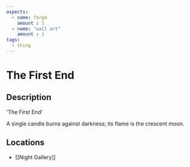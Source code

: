 ```yaml
---
aspects: 
  - name: forge
    amount : 1
  - name: "wall art"
    amount : 1
tags:
  - thing
---
```


# The First End

## Description
'The First End'

A single candle burns against darkness; its flame is the crescent moon.
## Locations
- [[Night Gallery]]